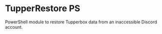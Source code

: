 # TupperRestore PS
PowerShell module to restore Tupperbox data from an inaccessible Discord account.